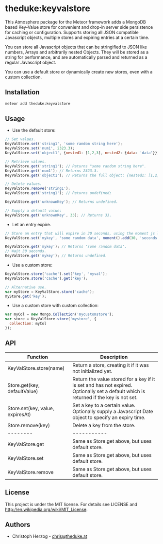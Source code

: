theduke:keyvalstore
===================

This Atmosphere package for the Meteor framework adds a MongoDB based Key-Value store for convenient and drop-in
server side persistence for caching or configuration. Supports storing all JSON compatible Javascript objects, 
multiple stores and expiring entries at a certain time.

You can store all Javascript objects that can be stringified to JSON like numbers, Arrays and arbitrarily nested Objects. 
They will be stored as a string for performance,
and are automatically parsed and returned as a regular Javascript object. 

 You can use a default store or dynamically create new stores, even with a custom collection.


 Installation
 ------------

 ```bash
meteor add theduke:keyvalstore
 ```


 Usage
 -----

* Use the default store:

```javascript
// Set values.
KeyValStore.set('string1', 'some random string here');
KeyValStore.set('num1', 2323.3);
KeyValStore.set('object1', {nested1: [1,2,3], nested2: {data: 'data'}});

// Retrieve values.
KeyValStore.get('string1'); // Returns "some random string here".
KeyValStore.get('num1'); // Returns 2323.3.
KeyValStore.get('object1'); // Returns the full object: {nested1: [1,2,3], nested2: {data: 'data'}

// Delete values.
KeyValStore.remove('string1');
KeyValStore.get('string1'); // Returns undefined;

KeyValStore.get('unknownKey'); // Returns undefined.

// Supply a default value:
KeyValStore.get('unknownKey', 33); // Returns 33.
```

* Let an entry expire.

```javascript
// Store an entry that will expire in 30 seconds, using the moment js library.
KeyValStore.set('mykey', 'some random data', moment().add(30, 'seconds').getDate());

KeyValStore.get('mykey'); // Returns 'some random data'.
// Wait 30 seconds.
KeyValStore.get('mykey'); // Returns undefined.
```

* Use a custom store:

```javascript
KeyValStore.store('cache').set('key', 'myval');
KeyValStore.store('cache').get('key');

// Alternative use.
var myStore = KeyValStore.store('cache');
myStore.get('key');
```

* Use a custom store with custom collection:

```javascript
var myCol = new Mongo.Collection('mycustomstore');
var store = KeyValStore.store('mystore', {
  collection: myCol
});
```

API
---

Function|Description
--------|-----------
KeyValStore.store(name)|Return a store, creating it if it was not initialized yet.
Store.get(key, defaultValue)|Return the value stored for a key if it is set and has not expired. Optionally set a default which is returned if the key is not set.
Store.set(key, value, expiresAt)|Set a key to a certain value. Optionally supply a Javascript Date object to specify an expiry time.
Store.remove(key)|Delete a key from the store.
--------|-----------
KeyValStore.get|Same as Store.get above, but uses default store.
KeyValStore.set|Same as Store.get above, but uses default store.
KeyValStore.remove|Same as Store.get above, but uses default store.

License
-------

This project is under the MIT license. For details see LICENSE and http://en.wikipedia.org/wiki/MIT_License.

Authors
-------

* Christoph Herzog - chris@theduke.at
